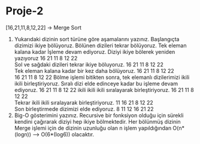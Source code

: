 # Proje-2

[16,21,11,8,12,22] -> Merge Sort
1. Yukarıdaki dizinin sort türüne göre aşamalarını yazınız.
Başlangıçta dizimizi ikiye bölüyoruz. Bölünen dizileri tekrar bölüyoruz. Tek eleman kalana kadar İşleme devam ediyoruz.
Diziyi ikiye bölerek yeniden yazıyoruz				16	21	11	8	12	22			
Sol ve sağdaki dizileri tekrar ikiye böluyoruz.			16	21	11			8	12	22		
Tek eleman kalana kadar bir kez daha bölüyoruz.		16	21		11			8		12	22	
16		21		11			8		12		22
Bölme işlemi bitikten sonra, tek elemanlı dizilerimizi ikili ikili birleştiriyoruz. Sıralı dizi elde edinceye kadar bu işleme devam ediyoruz.
16		21		11			8		12		22
ikili ikili ikili sıralayarak birleştiriyoruz.		16	21		11			8		12	22	
Tekrar ikili ikili sıralayarak birleştiriyoruz.			11	16	21			8	12	22		
Son birleştirmede dizimizi elde ediyoruz.				8	11	12	16	21	22			
2. Big-O gösterimini yazınız.
Recursive bir fonksiyon olduğu için sürekli kendini çağırarak diziyi hep ikiye bölmektedir. Her bölünmüş dizinin Merge işlemi için de dizinin uzunluğu olan n işlem yapıldığından O(n*(logn)) --> O(6*(log6)) olacaktır.
